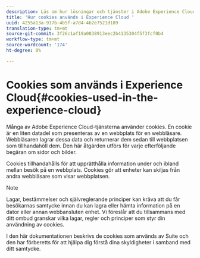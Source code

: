 ```yaml
---
description: Läs om hur lösningar och tjänster i Adobe Experience Cloud använder cookies.
title: 'Hur cookies används i Experience Cloud '
uuid: 4255a13a-917b-4b5f-a7d4-4b2e7521d189
translation-type: tm+mt
source-git-commit: 3f26c1af19a0838913eec2b4135304f5f3fcf0b4
workflow-type: tm+mt
source-wordcount: '174'
ht-degree: 0%

---
```



# Cookies som används i Experience Cloud{#cookies-used-in-the-experience-cloud}

Många av Adobe Experience Cloud-tjänsterna använder cookies. En cookie är en liten datadel som presenteras av en webbplats för en webbläsare. Webbläsaren lagrar dessa data och returnerar dem sedan till webbplatsen som tillhandahöll dem. Den här åtgärden utförs för varje efterföljande begäran om sidor och bilder.

Cookies tillhandahålls för att upprätthålla information under och ibland mellan besök på en webbplats. Cookies gör att enheter kan skiljas från andra webbläsare som visar webbplatsen.

>[!NOTE]
>
>Lagar, bestämmelser och självreglerande principer kan kräva att du får besökarnas samtycke innan du kan lagra eller hämta information på en dator eller annan webbansluten enhet. Vi föreslår att du tillsammans med ditt ombud granskar vilka lagar, regler och principer som styr din användning av cookies.

I den här dokumentationen beskrivs de cookies som används av Suite och den har förberetts för att hjälpa dig förstå dina skyldigheter i samband med ditt samtycke.
